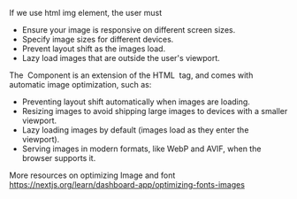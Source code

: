 If we use html img element, the user must

- Ensure your image is responsive on different screen sizes.
- Specify image sizes for different devices.
- Prevent layout shift as the images load.
- Lazy load images that are outside the user's viewport.

The <Image> Component is an extension of the HTML <img> tag, and comes with automatic image optimization, such as:

- Preventing layout shift automatically when images are loading.
- Resizing images to avoid shipping large images to devices with a smaller viewport.
- Lazy loading images by default (images load as they enter the viewport).
- Serving images in modern formats, like WebP and AVIF, when the browser supports it.

More resources on optimizing Image and font
https://nextjs.org/learn/dashboard-app/optimizing-fonts-images
